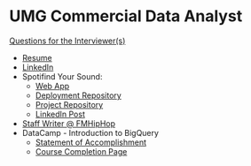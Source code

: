 # UMG Commercial Data Analyst

[Questions for the Interviewer(s)](https://github.com/svanhemert00/UMG-Commercial-Data-Analyst/blob/main/interview_questions.md)

- [Resume](https://github.com/svanhemert00/UMG-Commercial-Data-Analyst/blob/main/Sebastian_Van_Hemert-Resume.pdf)
- [LinkedIn](https://www.linkedin.com/in/sebastianvanhemert)
- Spotifind Your Sound: 
  - [Web App](https://spotifind.streamlit.app/)
  - [Deployment Repository](https://github.com/svanhemert00/spotifindyoursound)
  - [Project Repository](https://github.com/LMU-MSBA/Finding-Talent-Improving-Spotify-New-Artist-Recommendations/tree/main)
  - [LinkedIn Post](https://www.linkedin.com/feed/update/urn:li:activity:7190261842559094784/)
- [Staff Writer @ FMHipHop](https://github.com/svanhemert00/UMG-Commercial-Data-Analyst/blob/main/staff-writer-FMHipHop.md)
- DataCamp - Introduction to BigQuery
  - [Statement of Accomplishment](https://github.com/svanhemert00/UMG-Commercial-Data-Analyst/blob/main/DataCamp-Introduction_to_BigQuery-Statement_of_Accomplishment.pdf)
  - [Course Completion Page](https://www.datacamp.com/completed/statement-of-accomplishment/course/374a0709dae3a9643d542dda01b0a25ae0f695ec)
